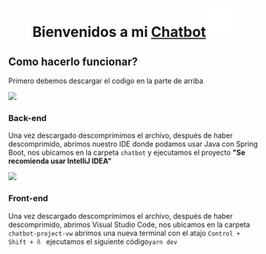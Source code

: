 <h1 align="center">Bienvenidos a mi <a href="https://github.com/Aryagm">Chatbot<a><img src="https://github.com/Kathryn-Jie/Kathryn-Jie/blob/main/wave.gif" width="60px"/></h1>
<h2>Como hacerlo funcionar?</h2>
<p>Primero debemos descargar el codigo en la parte de arriba</p>
<img src= "https://docs.github.com/assets/cb-14601/images/help/repository/code-button.png"> 
<h3>Back-end </h3>
<p>Una vez descargado descomprimimos el archivo, después de haber descomprimido, abrimos nuestro IDE donde podamos usar Java con Spring Boot, nos ubicamos en la carpeta <code>chatbot</code> y ejecutamos el proyecto
 <strong> "Se recomienda usar IntelliJ IDEA"</strong>
</p>
<img src= "https://resources.jetbrains.com/storage/products/intellij-idea/img/meta/preview.png">
<h3>Front-end </h3>  
<p>Una vez descargado descomprimimos el archivo, después de haber descomprimido, abrimos Visual Studio Code, nos ubicamos en la carpeta <code>chatbot-project-vw</code>
abrimos una nueva terminal con el atajo <code>Control + Shift + ñ </code> ejecutamos el siguiente código<code>yarn dev</code>
</p>


